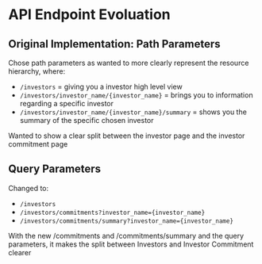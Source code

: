 # API Endpoint Evoluation
## Original Implementation: Path Parameters
Chose path parameters as wanted to more clearly represent the resource hierarchy, where:
- `/investors` = giving you a investor high level view
- `/investors/investor_name/{investor_name}` = brings you to information regarding a specific investor
- `/investors/investor_name/{investor_name}/summary` = shows you the summary of the specific chosen investor

Wanted to show a clear split between the investor page and the investor commitment page

## Query Parameters
Changed to:
- `/investors`
- `/investors/commitments?investor_name={investor_name}`
- `/investors/commitments/summary?investor_name={investor_name}`

With the new /commitments and /commitments/summary and the query parameters, 
it makes the split between Investors and Investor Commitment clearer